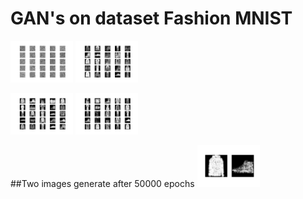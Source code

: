 
# GAN's on dataset Fashion MNIST


<p float="left">
  <img src="/images/0.png" width="100" alt="The initial generate image"/>
  <img src="/images/1000.png" width="100" alt="Images generate after 1000 epochs"/>
</p>



<p float="left">
  <img src="/images/5000.png" width="100" alt="Images generate after 5000 epochs"/>
  <img src="/images/10000.png" width="100" alt="Images generate after 10000 epochs"/>
</p>

##Two images generate after 50000 epochs
<img src="/images/1.png" width="100"/>
